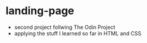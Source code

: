 # landing-page
- second project follwing The Odin Project
- applying the stuff I learned so far in HTML and CSS